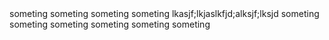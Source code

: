 <container>
<pill>someting</pill>
<pill>someting</pill>
<pill>someting</pill>
<pill>someting</pill>
<pill>lkasjf;lkjaslkfjd;alksjf;lksjd</pill>
<pill>someting</pill>
<pill>someting</pill>
<pill>someting</pill>
<pill>someting</pill>
<pill>someting</pill>
<pill>someting</pill>
</container>
